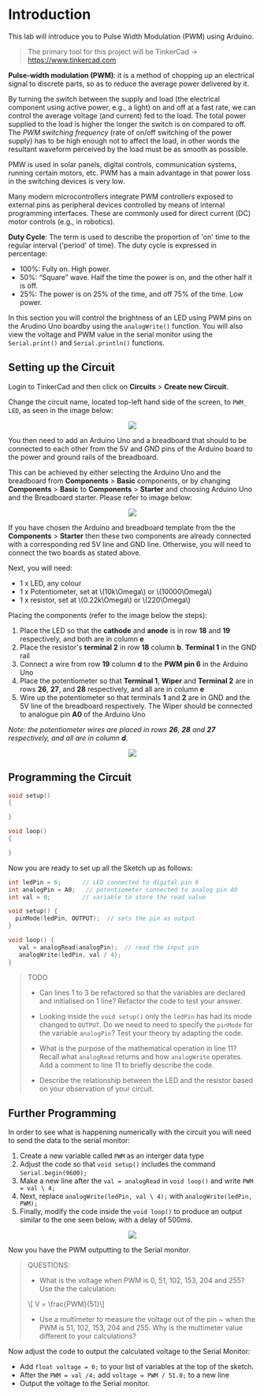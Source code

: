 #  Introduction

This lab will introduce you to Pulse Width Modulation (PWM) using Arduino. 

> The primary tool for this project will be TinkerCad -> https://www.tinkercad.com

**Pulse-width modulation (PWM)**: it is a method of chopping up an electrical signal to discrete parts, so as to reduce the average power delivered by it. 

By turning the switch between the supply and load (the electrical component using active power, e.g., a light) on and off at a fast rate, we can control the average voltage (and current) fed to the load. The total power supplied to the load is higher the longer the switch is on compared to off. The *PWM switching frequency* (rate of on/off switching of the power supply) has to be high enough not to affect the load, in other words the resultant waveform perceived by the load must be as smooth as possible. 

PMW is used in solar panels, digital controls, communication systems, running certain motors, etc. PWM has a main advantage in that power loss in the switching devices is very low. 

Many modern microcontrollers integrate PWM controllers exposed to external pins as peripheral devices controlled by means of internal programming interfaces. These are commonly used for direct current (DC) motor controls (e.g., in robotics). 

**Duty Cycle**: The term is used to describe the proportion of 'on' time to the regular interval ('period' of time). The duty cycle is expressed in percentage:
- 100%: Fully on. High power. 
- 50%: “Square” wave. Half the time the power is on, and the other half it is off. 
- 25%: The power is on 25% of the time, and off 75% of the time. Low power. 


In this section you will control the brightness of an LED using PWM pins on the Arudino Uno boardby using the `analogWrite()` function. You will also view the voltage and PWM value in the serial monitor using the `Serial.print()` and `Serial.println()` functions. 

## Setting up the Circuit

Login to TinkerCad and then click on **Circuits** > **Create new Circuit**.

Change the circuit name, located top-left hand side of the screen, to `PWM_ LED`, as seen in the image below:


<div align=center>

![](./figures/step1.png)

</div>

You then need to add an Arduino Uno and a breadboard that should to be connected to each other from the 5V and GND pins of the Arduino board to the power and ground rails of the breadboard. 

This can be achieved by either selecting the Arduino Uno and the breadboard from **Components** > **Basic** components, or by changing **Components** > **Basic** to **Components** > **Starter** and choosing Arduino Uno and the Breadboard starter. Please refer to image below:

<div align=center>

![](../MotorController/figures/step3-1.png)

</div>

If you have chosen the Arduino and breadboard template from the the **Components** > **Starter** then these two components are already connected with a corresponding red 5V line and GND line. Otherwise, you will need to connect the two boards as stated above. 

Next, you will need: 
- 1 x LED, any colour
- 1 x Potentiometer, set at \\(10k\Omega\\) or \\(10000\Omega\\)
- 1 x resistor, set at \\(0.22k\Omega\\) or \\(220\Omega\\)

Placing the components (refer to the image below the steps):

1. Place the LED so that the **cathode** and **anode** is in row **18** and **19** respectively, and both are in column **e**
2. Place the resistor's **terminal 2** in row **18** column **b**. **Terminal 1** in the GND rail
3. Connect a wire from row **19** column **d** to the **PWM pin 6** in the Arduino Uno
4. Place the potentiometer so that **Terminal 1**, **Wiper** and **Terminal 2** are in rows **26**, **27**, and **28** respectively, and all are in column **e**
5. Wire up the potentiometer so that terminals **1** and **2** are in GND and the 5V line of the breadboard respectively. The Wiper should be connected to analogue pin **A0** of the Arduino Uno

*Note: the potentiometer wires are placed in rows **26**, **28** and **27** respectively, and all are in column **d**.*

<div align=center>

![](figures/step2.png)

</div>

## Programming the Circuit

```C++
void setup()
{

}

void loop()
{

}
```

Now you are ready to set up all the Sketch up as follows:

```C++
int ledPin = 6;      // LED connected to digital pin 6
int analogPin = A0;   // potentiometer connected to analog pin A0
int val = 0;         // variable to store the read value

void setup() {
  pinMode(ledPin, OUTPUT);  // sets the pin as output
}

void loop() {
   val = analogRead(analogPin);  // read the input pin
   analogWrite(ledPin, val / 4); 
}

```

> TODO
>
> - Can lines 1 to 3 be refactored so that the variables are declared and initialised on 1 line? Refactor the code to test your answer.
>
> - Looking inside the `void setup()` only the `ledPin` has had its mode changed to `OUTPUT`. Do we need to need to specify the `pinMode` for the variable `analogPin`? Test your theory by adapting the code.
>
> - What is the purpose of the mathematical operation in line 11? Recall what `analogRead` returns and how `analogWrite` operates. Add a comment to line 11 to briefly describe the code.
>
> - Describe the relationship between the LED and the resistor based on your observation of your circuit.

## Further Programming

In order to see what is happening numerically with the circuit you will need to send the data to the serial monitor: 

1.  Create a new variable called `PWM` as an interger data type
2.  Adjust the code so that `void setup()` includes the command `Serial.begin(9600);`
3.  Make a new line after the `val = analogRead` in `void loop()` and write `PWM = val \ 4;`
4.  Next, replace `analogWrite(ledPin, val \ 4);` with `analogWrite(ledPin, PWM);`
5.  Finally, modify the code inside the `void loop()`  to produce an output similar to the one seen below, with a delay of 500*ms*.

<div align=center>

![](./figures/step4.png)

</div>

Now you have the PWM outputting to the Serial monitor. 

> QUESTIONS:
> 
> - What is the voltage when PWM is 0, 51, 102, 153, 204 and 255? Use the the calculation:
> 
>  \\[ V = \frac{PWM}{51}\\]
>
> - Use a multimeter to measure the voltage out of the pin ~ when the PWM is 51, 102, 153, 204 and 255. Why is the multimeter value different to your calculations?

Now adjust the code to output the calculated voltage to the Serial Monitor:

 - Add `float voltage = 0;` to your list of variables at the top of the sketch.
- After the `PWM = val /4;` add `voltage = PWM / 51.0;` to a new line
- Output the voltage to the Serial monitor.